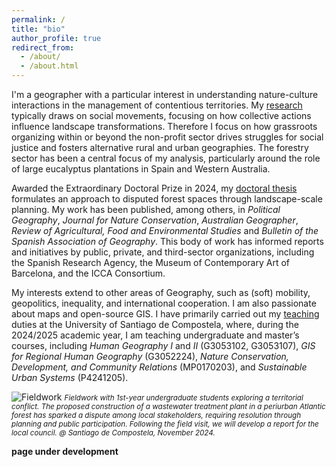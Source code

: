 ```yaml
---
permalink: /
title: "bio"
author_profile: true
redirect_from: 
  - /about/
  - /about.html
---
```


I'm a geographer with a particular interest in understanding nature-culture interactions in the management of contentious territories. My [research](https://investigacion.usc.gal/investigadores/844832/detalle) typically draws on social movements, focusing on how collective actions influence landscape transformations. Therefore I focus on how grassroots organizing within or beyond the non-profit sector drives struggles for social justice and fosters alternative rural and urban geographies. The forestry sector has been a central focus of my analysis, particularly around the role of large eucalyptus plantations in Spain and Western Australia. 

Awarded the Extraordinary Doctoral Prize in 2024, my [doctoral thesis](https://minerva.usc.es/entities/publication/4ef3d3fb-820c-4d83-bf05-1f6423c6595b) formulates an approach to disputed forest spaces through landscape-scale planning. My work has been published, among others, in _Political Geography_, _Journal for Nature Conservation_, _Australian Geographer_, _Review of Agricultural, Food and Environmental Studies_ and _Bulletin of the Spanish Association of Geography_. This body of work has informed reports and initiatives by public, private, and third-sector organizations, including the Spanish Research Agency, the Museum of Contemporary Art of Barcelona, and the ICCA Consortium.

My interests extend to other areas of Geography, such as (soft) mobility, geopolitics, inequality, and international cooperation. I am also passionate about maps and open-source GIS. I have primarily carried out my [teaching](https://www.usc.gal/gl/departamento/xeografia/directorio/diego-cidras-fernandez-358206) duties at the University of Santiago de Compostela, where, during the 2024/2025 academic year, I am teaching undergraduate and master’s courses, including _Human Geography I_ and _II_ (G3053102, G3053107), _GIS for Regional Human Geography_ (G3052224), _Nature Conservation, Development, and Community Relations_ (MP0170203), and _Sustainable Urban Systems_ (P4241205).

![Fieldwork](/images/osouto.jpg)
<small>_Fieldwork with 1st-year undergraduate students exploring a territorial conflict. The proposed construction of a wastewater treatment plant in a periurban Atlantic forest has sparked a dispute among local stakeholders, requiring resolution through planning and public participation. Following the field visit, we will develop a report for the local council. @ Santiago de Compostela, November 2024._</small>

**page under development**
